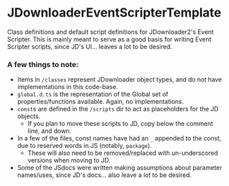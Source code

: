# JDownloaderEventScripterTemplate
Class definitions and default script definitions for JDownloader2's Event Scripter.
This is mainly meant to serve as a good basis for writing Event Scripter scripts, since JD's UI... leaves a lot to be desired.

### A few things to note:
- Items in `/classes` represent JDownloader object types, and do not have implementations in this code-base.
- `global.d.ts` is the representation of the Global set of properties/functions available. Again, no implementations.
- `const`s are defined in the `/scripts` dir to act as placeholders for the JD objects.
    - If you plan to move these scripts to JD, copy below the comment line, and down.
- In a few of the files, const names have had an `_` appended to the const, due to reserved words in JS (notably, `package`).
    - These will also need to be removed/replaced with un-underscored versions when moving to JD.
- Some of the JSdocs were written making assumptions about parameter names/uses, since JD's docs... also leave a lot to be desired.
